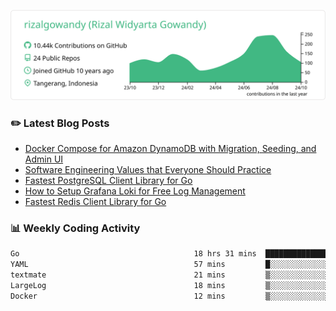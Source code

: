 ![profile-details](profile-summary-card-output/vue/0-profile-details.svg)

### :pencil2: Latest Blog Posts
<!-- BLOG-POST-LIST:START -->
- [Docker Compose for Amazon DynamoDB with Migration, Seeding, and Admin UI](https://medium.com/geekculture/docker-compose-for-amazon-dynamodb-with-migration-seeding-and-admin-ui-db11a348cc6a?source=rss-5763b0f1aba6------2)
- [Software Engineering Values that Everyone Should Practice](https://levelup.gitconnected.com/software-engineering-values-that-everyone-should-practice-c980d00cd103?source=rss-5763b0f1aba6------2)
- [Fastest PostgreSQL Client Library for Go](https://levelup.gitconnected.com/fastest-postgresql-client-library-for-go-579fa97909fb?source=rss-5763b0f1aba6------2)
- [How to Setup Grafana Loki for Free Log Management](https://levelup.gitconnected.com/how-to-setup-grafana-loki-for-free-log-management-ceb60558503c?source=rss-5763b0f1aba6------2)
- [Fastest Redis Client Library for Go](https://levelup.gitconnected.com/fastest-redis-client-library-for-go-7993f618f5ab?source=rss-5763b0f1aba6------2)
<!-- BLOG-POST-LIST:END -->

### 📊 Weekly Coding Activity
<!--START_SECTION:waka-->

```txt
Go                                       18 hrs 31 mins  ██████████████████████▒░░   89.54 %
YAML                                     57 mins         █░░░░░░░░░░░░░░░░░░░░░░░░   04.60 %
textmate                                 21 mins         ▒░░░░░░░░░░░░░░░░░░░░░░░░   01.70 %
LargeLog                                 18 mins         ▒░░░░░░░░░░░░░░░░░░░░░░░░   01.51 %
Docker                                   12 mins         ▒░░░░░░░░░░░░░░░░░░░░░░░░   01.04 %
```

<!--END_SECTION:waka-->
